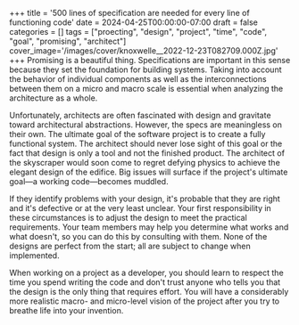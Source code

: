 +++
title = '500 lines of specification are needed for every line of functioning code'
date = 2024-04-25T00:00:00-07:00
draft = false
categories = []
tags = ["proecting", "design", "project", "time", "code", "goal", "promising", "architect"]
cover_image='/images/cover/knoxwelle__2022-12-23T082709.000Z.jpg'
+++
Promising is a beautiful thing. Specifications are important in this sense because they set the foundation for building systems. Taking into account the behavior of individual components as well as the interconnections between them on a micro and macro scale is essential when analyzing the architecture as a whole.

Unfortunately, architects are often fascinated with design and gravitate toward architectural abstractions. However, the specs are meaningless on their own. The ultimate goal of the software project is to create a fully functional system. The architect should never lose sight of this goal or the fact that design is only a tool and not the finished product. The architect of the skyscraper would soon come to regret defying physics to achieve the elegant design of the edifice. Big issues will surface if the project's ultimate goal—a working code—becomes muddled.

If they identify problems with your design, it's probable that they are right and it's defective or at the very least unclear. Your first responsibility in these circumstances is to adjust the design to meet the practical requirements. Your team members may help you determine what works and what doesn't, so you can do this by consulting with them. None of the designs are perfect from the start; all are subject to change when implemented. 

When working on a project as a developer, you should learn to respect the time you spend writing the code and don't trust anyone who tells you that the design is the only thing that requires effort. You will have a considerably more realistic macro- and micro-level vision of the project after you try to breathe life into your invention.